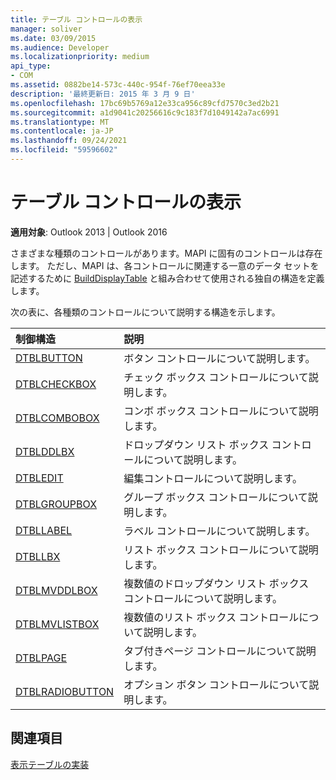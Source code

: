 ```yaml
---
title: テーブル コントロールの表示
manager: soliver
ms.date: 03/09/2015
ms.audience: Developer
ms.localizationpriority: medium
api_type:
- COM
ms.assetid: 0882be14-573c-440c-954f-76ef70eea33e
description: '最終更新日: 2015 年 3 月 9 日'
ms.openlocfilehash: 17bc69b5769a12e33ca956c89cfd7570c3ed2b21
ms.sourcegitcommit: a1d9041c20256616c9c183f7d1049142a7ac6991
ms.translationtype: MT
ms.contentlocale: ja-JP
ms.lasthandoff: 09/24/2021
ms.locfileid: "59596602"
---
```

# <a name="displaying-table-controls"></a>テーブル コントロールの表示

  
  
**適用対象**: Outlook 2013 | Outlook 2016 
  
さまざまな種類のコントロールがあります。MAPI に固有のコントロールは存在します。 ただし、MAPI は、各コントロールに関連する一意のデータ セットを記述するために [BuildDisplayTable](builddisplaytable.md) と組み合わせて使用される独自の構造を定義します。 
  
次の表に、各種類のコントロールについて説明する構造を示します。 
  
|**制御構造**|**説明**|
|:-----|:-----|
|[DTBLBUTTON](dtblbutton.md) <br/> |ボタン コントロールについて説明します。  <br/> |
|[DTBLCHECKBOX](dtblcheckbox.md) <br/> |チェック ボックス コントロールについて説明します。  <br/> |
|[DTBLCOMBOBOX](dtblcombobox.md) <br/> |コンボ ボックス コントロールについて説明します。  <br/> |
|[DTBLDDLBX](dtblddlbx.md) <br/> |ドロップダウン リスト ボックス コントロールについて説明します。  <br/> |
|[DTBLEDIT](dtbledit.md) <br/> |編集コントロールについて説明します。  <br/> |
|[DTBLGROUPBOX](dtblgroupbox.md) <br/> |グループ ボックス コントロールについて説明します。  <br/> |
|[DTBLLABEL](dtbllabel.md) <br/> |ラベル コントロールについて説明します。  <br/> |
|[DTBLLBX](dtbllbx.md) <br/> |リスト ボックス コントロールについて説明します。  <br/> |
|[DTBLMVDDLBOX](dtblmvddlbox.md) <br/> |複数値のドロップダウン リスト ボックス コントロールについて説明します。  <br/> |
|[DTBLMVLISTBOX](dtblmvlistbox.md) <br/> |複数値のリスト ボックス コントロールについて説明します。  <br/> |
|[DTBLPAGE](dtblpage.md) <br/> |タブ付きページ コントロールについて説明します。  <br/> |
|[DTBLRADIOBUTTON](dtblradiobutton.md) <br/> |オプション ボタン コントロールについて説明します。  <br/> |
   
## <a name="see-also"></a>関連項目



[表示テーブルの実装](display-table-implementation.md)

